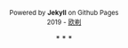 
<center><p><small>Powered by <b>Jekyll</b> on Github Pages<br> 2019 - <a href="https://oicebot.github.io/about">欧剃 </a></small></p>* * * </center>
